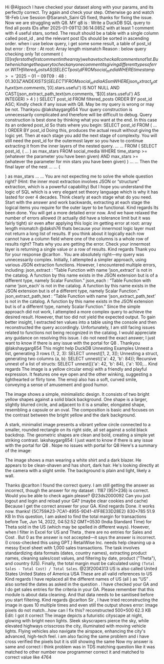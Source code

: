 Hi @Algsoch I have checked your dataset along with your params, and its perfectly correct. Try again and check your step. Otherwise go and watch 18-Feb Live Session
@Saransh_Saini Q5 fixed, thanks for fixing the issue. Now we are struggling with Q8. MY q8 is : Write a DuckDB SQL query to find all posts IDs after 2025-01-09T12:36:14.085Z with at least 1 comment with 4 useful stars, sorted. The result should be a table with a single column called post_id , and the relevant post IDs should be sorted in ascending order. when i use below query, i get some some result, a table of post_id but error : Error : At root: Array length mismatch Reason :  below query checking only 1st comment ( $[0] refers to the first comment in the array) we have to check all comments not 1st. But when i change the query to check any one comment its giving different types of error. WITH filtered_posts AS (
  SELECT post_id
  FROM social_media
  WHERE timestamp >= '2025-01-09T09:48:01.303Z'
    AND EXISTS (
      SELECT 1
      FROM social_media AS sm
      WHERE json_extract_path_text(sm.comments, '$[0].stars.useful') IS NOT NULL
        AND CAST(json_extract_path_text(sm.comments, '$[0].stars.useful') AS INTEGER) > 4
    )
)
SELECT post_id
FROM filtered_posts
ORDER BY post_id ASC; Kindly check if any issue with Q8. May be my query is wrong or may be not. Thankyou
@lakshaygarg654 Your query construction is unnecessarily complicated and therefore will be difficult to debug. Query construction is best done by thinking what you want at the end. In this case its an ordered post_id So thats where you begin: SELECT post_id
FROM (
...
)
ORDER BY post_id Doing this, produces the actual result without giving the logic yet. Then at each stage you add the next stage of complexity. You will still need the post_id for the outermost layer so you have to continue extracting it from the inner layers of the nested query. ...
...
FROM (
   SELECT post_id, ( ... ) as max_stars
   FROM social_media
   WHERE time_stamp >= (whatever the parameter you have been given)
      AND max_stars >= (whatever the parameter for min stars you have been given)
)
...
... Then the final layer of the nest ...
...
(

) as max_stars
...
... You are not expecting me to solve the whole question right? (Hint: the inner most extraction involves JSON or “structure” extraction, which is a powerful capability) But I hope you understand the logic of SQL which is a very elegant set theory language which is why it has lasted for over 4 decades. Think clearly at each stage what do you need. Start with the answer and work backwards, extracting at each stage the logical items you require for the outer layer to be functional. Kind regards
Its been done. You will get a more detailed error now. And we have relaxed the number of errors allowed (it actually did have a tolerance limit but it was fairly tight)
sir even after applying this logic im getting error at root: array length mismatch
@daksh76 thats because your innermost logic layer must not return a long list of results. If you think about it logically each row cannot have a column field where one of the columns is a whole row of results right? Thats why you are getting the error. Check your innermost layer is returning a single value or a row of results. Kind regards
Thank you for your response @carlton . You are absolutely right—my query was unnecessarily complex. Initially, I attempted a simpler approach, using various JSON extraction functions. However, I encountered multiple errors, including: json_extract : “Table Function with name ‘json_extract’ is not in the catalog. A function by this name exists in the JSON extension but is of a different type, namely Scalar Function.” json_each : “Table Function with name ‘json_each’ is not in the catalog. A function by this name exists in the JSON extension but is of a different type, namely Scalar Function.” json_extract_path_text : “Table Function with name ‘json_extract_path_text’ is not in the catalog. A function by this name exists in the JSON extension but is of a different type, namely Scalar Function.” Since the simple approach did not work, I attempted a more complex query to achieve the desired result. However, that too did not yield the expected output. To gain better insight, I extracted ten values into a table using the console and then reconstructed the query accordingly. Unfortunately, I am still facing issues related to functions not being recognized in the catalog. I would appreciate any guidance on resolving this issue. I do not need the exact answer; I just want to know if there is any issue with the portal for Q8 . Thankyou
@lakshaygarg654 This might help DuckDB Unnesting Examples Unnest a list, generating 3 rows (1, 2, 3): SELECT unnest([1, 2, 3]); Unnesting a struct, generating two columns (a, b): SELECT unnest({'a': 42, 'b': 84}); Recursive unnest of a list of structs: SELECT unnest([{'a': 42, 'b': 84}, {'a': 100,... Kind regards
The image is a yellow circular emoji with a friendly and playful expression. It features one eye open and the other winking, suggesting a lighthearted or flirty tone. The emoji also has a soft, curved smile, conveying a sense of amusement and good humor.

The image shows a simple, minimalistic design. It consists of two bright yellow shapes against a solid black background. One shape is a larger, slightly blurred circle, and adjacent to it is a smaller, elongated shape, resembling a capsule or an oval. The composition is basic and focuses on the contrast between the bright yellow and the dark background.

A stark, minimalist image presents a vibrant yellow circle connected to a smaller, rounded rectangle on its right side, all set against a solid black backdrop. The geometric shapes are clean and bold, creating a simple yet striking contrast.
lakshaygarg654: I just want to know if there is any issue with the portal for Q8 . Nope no issues with portal for Q8
Here's a summary of the image:

The image shows a man wearing a white shirt and a dark blazer. He appears to be clean-shaven and has short, dark hair. He's looking directly at the camera with a slight smile. The background is plain and light, likely a wall.

Thanks @carlton I found the correct query.
I am still getting the answer as incorrect, though the answer for my dataset : 1187 (951+236) is correct. Would you be able to check again please?
@23ds2000092 Can you just logout and login and reload your GA? (maybe clear cookies and cache) Because I get the correct answer for your GA. Kind regards
Done. it works now. thanks!
{5C759A23-7CA1-4955-9D41-41F8E33D28E2} 830×785 51.9 KB In this question, I am asked to find the total margin for transactions before Tue, Jun 14, 2022, 04:52:52 GMT+0530 (India Standard Time) for Theta sold in the US (which may be spelled in different ways). However, when I filter in Excel for US and Theta , there are no entries for Sales and Cost . But 0 as the answer is not accepted—it says the answer is incorrect. (I cross-checked this using GPT.)
RetailWise Inc. needs help cleaning up a messy Excel sheet with 1,000 sales transactions. The task involves standardizing data formats (dates, country names), extracting product names, cleaning sales/cost values, and filtering by date, product ("Theta"), and country (US). Finally, the total margin must be calculated using `(Total Sales - Total Cost) / Total Sales`.
@23f2004313 US is also called United States United States of America USA These are all valid references to US Kind regards
I have replaced all the different names of US (all ) as “US” . also sorted the dates as asked in the question .
I have checked your GA and I do get sales entries for the criteria in your GA. Please remember that this module is about data cleaning. And that data needs to be sanitised before you start filtering. Kind regards
@carlton Sir , I have tried reconstructing the image in ques 10 multiple times and even still the output shows error: image pixels do not match…how can I fix this? reconstructed 500×500 62.3 KB Edit: I got it correct
The image depicts a futuristic cityscape at night, glowing with bright neon lights. Sleek skyscrapers pierce the sky, while elevated highways crisscross the city, illuminated with moving vehicle lights. Flying vehicles also navigate the airspace, enhancing the city's advanced, high-tech feel.
i am also facing the same problem and i have cross verified the pixels but it is still showing the same
Now my answer is same and correct i think problem was in TDS matching question like it was matched to other number now programmer correct it and matched to correct value like 4764
